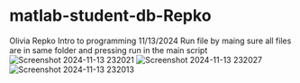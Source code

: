 # matlab-student-db-Repko
Olivia Repko
Intro to programming 
11/13/2024
Run file by maing sure all files are in same folder and pressing run in the main script 
![Screenshot 2024-11-13 232021](https://github.com/user-attachments/assets/9e4b7085-a919-4f99-ae91-b792273c5005)
![Screenshot 2024-11-13 232027](https://github.com/user-attachments/assets/f42d780b-f658-4c5d-9f62-21851c7cde07)
![Screenshot 2024-11-13 232013](https://github.com/user-attachments/assets/afec5854-2bef-409b-ad15-10148a292fd4)


